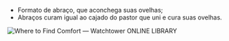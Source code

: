 
- Formato de abraço, que aconchega suas ovelhas;
- Abraços curam igual ao cajado do pastor que uni e cura suas ovelhas.   
          
![Where to Find Comfort — Watchtower ONLINE LIBRARY](Exported%20image%2020250504145958-0.jpeg)